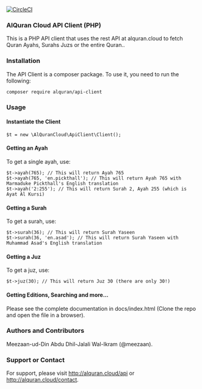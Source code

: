 [![CircleCI](https://circleci.com/gh/islamic-apps/alquran-api-client-php.svg?style=shield)](https://circleci.com/gh/islamic-apps/alquran-api-client-php)

### AlQuran Cloud API Client (PHP)
This is a PHP API client that uses the rest API at alquran.cloud to fetch Quran Ayahs, Surahs Juzs or the entire Quran..


### Installation
The API Client is a composer package. To use it, you need to run the following:
```
composer require alquran/api-client
```

### Usage

#### Instantiate the Client
```
$t = new \AlQuranCloud\ApiClient\Client();
```

#### Getting an Ayah
To get a single ayah, use:
```
$t->ayah(765); // This will return Ayah 765
$t->ayah(765, 'en.pickthall'); // This will return Ayah 765 with Marmaduke Pickthall's English translation
$t->ayah('2:255'); // This will return Surah 2, Ayah 255 (which is Ayat Al Kursi)
```

#### Getting a Surah
To get a surah, use:
```
$t->surah(36); // This will return Surah Yaseen
$t->surah(36, 'en.asad'); // This will return Surah Yaseen with Muhammad Asad's English translation
```

#### Getting a Juz
To get a juz, use:
```
$t->juz(30); // This will return Juz 30 (there are only 30!)
```

#### Getting Editions, Searching and more...
Please see the complete documentation in docs/index.html (Clone the repo and open the file in a browser).

### Authors and Contributors
Meezaan-ud-Din Abdu Dhil-Jalali Wal-Ikram (@meezaan).

### Support or Contact
For support, please visit http://alquran.cloud/api or http://alquran.cloud/contact.
